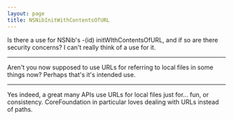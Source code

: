 ```yaml
---
layout: page
title: NSNibInitWithContentsOfURL
---
```


Is there a use for NSNib's -(id) initWIthContentsOfURL, and if so are there security concerns? I can't really think of a use for it.

----

Aren't you now supposed to use URLs for referring to local files in some things now? Perhaps that's it's intended use.

----
Yes indeed, a great many APIs use URLs for local files just for... fun, or consistency. CoreFoundation in particular loves dealing with URLs instead of paths.

